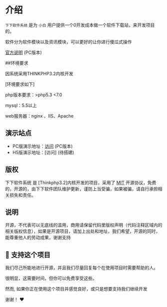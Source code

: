 <div class="mp-cu-doc-theme-content">

# 介绍

`下下软件系统` 是为 `小白` 用户提供一个0开发成本做一个软件下载站，来开发项目的。

软件分为软件模块以及资讯模块，可以更好的让你进行傻瓜式操作

[官方说明](https://www.xxiaw.com/cms/guide/background.html)  (PC版本)


##环境要求

因系统采用THINKPHP3.2内核开发

[环境要求如下]

php版本要求：>php5.3 <7.0

mysql：5.5以上

web服务器：nginx 、IIS、Apache




## 演示站点


- PC版演示地址：[访问](http://cs.bchongw.com/)  (PC版本)
- H5版演示地址：[访问]  (待搭建)



## 版权

下下软件系统 是 [Thinkphp3.2]内核开发的项目，采用了 [MIT](https://opensource.org/licenses/MIT) 开源协议，免费的，开源的，由下下软件团队维护更新，谨防上当受骗，如果被骗，请自行承担相关损失和责任。


## 说明

开源，不代表可以无底线的滥用，商用请保留代码里版权声明（代码注释区域内的相关版权信息），如果是开源项目，请加上出处和地址，我们希望，开源的同时，能尊重他人的劳动成果，谢谢支持


## :sparkling_heart: 支持这个项目

我们尽己所能地进行开源，并且我们尽量回复每个在使用项目时需要帮助的人。

很明显，这需要时间，但你可以免费享受这些。

然而, 如果你正在使用这个项目并感觉良好，或只是想要支持我们继续开发





谢谢！ :heart:



</div>

